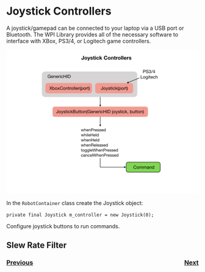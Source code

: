 # <a name="code"></a>Joystick Controllers
A joystick/gamepad can be connected to your laptop via a USB port or Bluetooth.  The WPI Library provides all of the necessary software to interface with XBox, PS3/4, or Logitech game controllers.

![Joysticks](../images/Romi/Romi.032.jpeg)

In the `RobotContainer` class create the Joystick object:

    private final Joystick m_controller = new Joystick(0);

Configure joystick buttons to run commands.

## Slew Rate Filter

<h3><span style="float:left">
<a href="romiCode3">Previous</a></span>
<span style="float:right">
<a href="romiCode5">Next</a></span></h3>